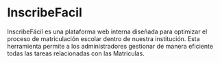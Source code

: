 # InscribeFacil
InscribeFácil es una plataforma web interna diseñada para optimizar el proceso de matriculación escolar dentro de nuestra institución. Esta herramienta permite a los administradores gestionar de manera eficiente todas las tareas relacionadas con las Matriculas.
